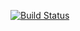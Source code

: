 [![Build Status](https://ci.consulo.io/job/consulo-devkit/badge/icon)](https://ci.consulo.io/job/consulo-devkit/)